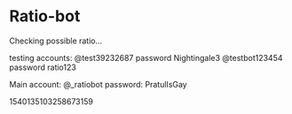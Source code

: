 # Ratio-bot
Checking possible ratio...

testing accounts:
@test39232687 password Nightingale3
@testbot123454 password ratio123

Main account:
@_ratiobot password: PratulIsGay

1540135103258673159
